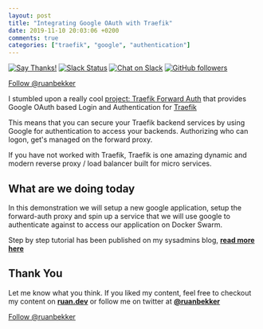 ```yaml
---
layout: post
title: "Integrating Google OAuth with Traefik"
date: 2019-11-10 20:03:06 +0200
comments: true
categories: ["traefik", "google", "authentication"] 
---
```


[![Say Thanks!](https://img.shields.io/badge/Say%20Thanks-!-1EAEDB.svg)](https://saythanks.io/to/ruanbekker) [![Slack Status](https://linux-hackers-slack.herokuapp.com/badge.svg)](https://linux-hackers-slack.herokuapp.com/) [![Chat on Slack](https://img.shields.io/badge/chat-on_slack-orange.svg)](https://linux-hackers.slack.com/) [![GitHub followers](https://img.shields.io/github/followers/ruanbekker.svg?label=Follow&style=social)](https://github.com/ruanbekker)

<a href="https://twitter.com/ruanbekker?ref_src=twsrc%5Etfw" class="twitter-follow-button" data-show-count="false">Follow @ruanbekker</a><script async src="https://platform.twitter.com/widgets.js" charset="utf-8"></script>

I stumbled upon a really cool [project: Traefik Forward Auth](https://github.com/thomseddon/traefik-forward-auth) that provides Google OAuth based Login and Authentication for [Traefik](https://traefik.io/)

This means that you can secure your Traefik backend services by using Google for authentication to access your backends. Authorizing who can logon, get's managed on the forward proxy.

If you have not worked with Traefik, Traefik is one amazing dynamic and modern reverse proxy / load balancer built for micro services.

## What are we doing today

In this demonstration we will setup a new google application, setup the forward-auth proxy and spin up a service that we will use google to authenticate against to access our application on Docker Swarm.

Step by step tutorial has been published on my sysadmins blog, **[read more here](https://sysadmins.co.za/integrating-google-oauth-with-traefik/?referral=blog.ruanbekker.com)**

## Thank You

Let me know what you think. If you liked my content, feel free to checkout my content on **[ruan.dev](https://ruan.dev/)** or follow me on twitter at **[@ruanbekker](https://twitter.com/ruanbekker)**

<a href="https://twitter.com/ruanbekker?ref_src=twsrc%5Etfw" class="twitter-follow-button" data-show-count="false">Follow @ruanbekker</a><script async src="https://platform.twitter.com/widgets.js" charset="utf-8"></script>

<br>

<center><script type='text/javascript' src='https://ko-fi.com/widgets/widget_2.js'></script><script type='text/javascript'>kofiwidget2.init('Buy Me a Coffee', '#46b798', 'A6423ZIQ');kofiwidget2.draw();</script></center>

